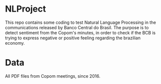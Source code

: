 # NLProject
This repo contains some coding to test Natural Language Processing in the communications released by Banco Central do Brasil.
The purpose is to detect sentiment from the Copom's minutes, in order to check if the BCB is trying to express negative or positive feeling regarding the brazilian economy.

# Data
All PDF files from Copom meetings, since 2016.
